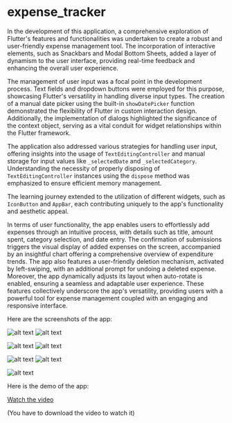 # expense_tracker

In the development of this application, a comprehensive exploration of Flutter's features and functionalities was undertaken to create a robust and user-friendly expense management tool. The incorporation of interactive elements, such as Snackbars and Modal Bottom Sheets, added a layer of dynamism to the user interface, providing real-time feedback and enhancing the overall user experience.

The management of user input was a focal point in the development process. Text fields and dropdown buttons were employed for this purpose, showcasing Flutter's versatility in handling diverse input types. The creation of a manual date picker using the built-in `showDatePicker` function demonstrated the flexibility of Flutter in custom interaction design. Additionally, the implementation of dialogs highlighted the significance of the context object, serving as a vital conduit for widget relationships within the Flutter framework.

The application also addressed various strategies for handling user input, offering insights into the usage of `TextEditingController` and manual storage for input values like `_selectedDate` and `_selectedCategory`. Understanding the necessity of properly disposing of `TextEditingController` instances using the `dispose` method was emphasized to ensure efficient memory management.

The learning journey extended to the utilization of different widgets, such as `IconButton` and `AppBar`, each contributing uniquely to the app's functionality and aesthetic appeal.

In terms of user functionality, the app enables users to effortlessly add expenses through an intuitive process, with details such as title, amount spent, category selection, and date entry. The confirmation of submissions triggers the visual display of added expenses on the screen, accompanied by an insightful chart offering a comprehensive overview of expenditure trends. The app also features a user-friendly deletion mechanism, activated by left-swiping, with an additional prompt for undoing a deleted expense. Moreover, the app dynamically adjusts its layout when auto-rotate is enabled, ensuring a seamless and adaptable user experience. These features collectively underscore the app's versatility, providing users with a powerful tool for expense management coupled with an engaging and responsive interface.

Here are the screenshots of the app:

![alt text](expense_tracker_app_expenses_screen.png)   ![alt text](expense_tracker_app_add_expense_screen.png)

![alt text](expense_tracker_app_select_date.png)   ![alt text](expense_tracker_app_category.png)

![alt text](expense_tracker_app_newly_added_expense.png)   ![alt text](expense_tracker_app_deleted_expense.png)

![alt text](expense_tracker_app_rotate_screen.png)

Here is the demo of the app:

[Watch the video](expense_tracker_app_video.mp4)

(You have to download the video to watch it)
